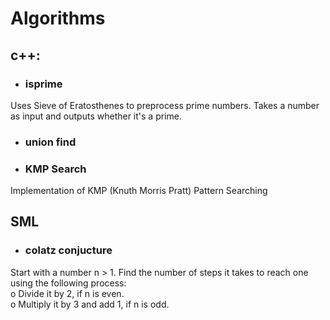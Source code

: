 # Algorithms

## c++:
- ### isprime
Uses Sieve of Eratosthenes to preprocess prime numbers. Takes a number as input and outputs whether it's a prime.
- ### union find
- ### KMP Search
Implementation of KMP (Knuth Morris Pratt) Pattern Searching

## SML
- ### colatz conjucture
Start with a number n > 1. Find the number of steps it takes to reach one using the following process:     
o Divide it by 2, if n is even.     
o Multiply it by 3 and add 1, if n is odd.     

